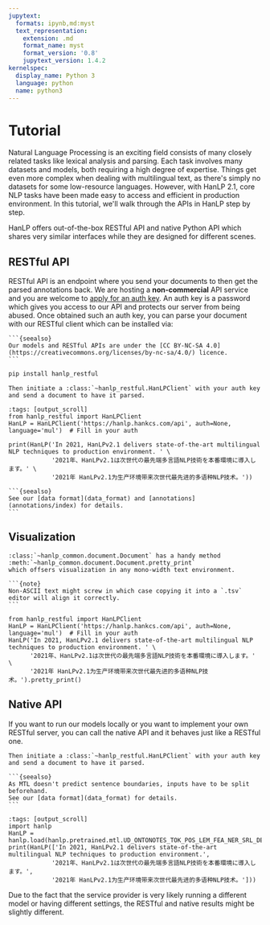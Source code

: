 ```yaml
---
jupytext:
  formats: ipynb,md:myst
  text_representation:
    extension: .md
    format_name: myst
    format_version: '0.8'
    jupytext_version: 1.4.2
kernelspec:
  display_name: Python 3
  language: python
  name: python3
---
```


# Tutorial

Natural Language Processing is an exciting field consists of many closely related tasks like lexical analysis 
and parsing. Each task involves many datasets and models, both requiring a high degree of expertise. 
Things get even more complex when dealing with multilingual text, as there's simply no datasets for some 
low-resource languages. However, with HanLP 2.1, core NLP tasks have been made easy to access and efficient in 
production environment. In this tutorial, we'll walk through the APIs in HanLP step by step. 

HanLP offers out-of-the-box RESTful API and native Python API which shares very similar interfaces 
while they are designed for different scenes.

## RESTful API

RESTful API is an endpoint where you send your documents to then get the parsed annotations back. 
We are hosting a **non-commercial** API service and you are welcome to [apply for an auth key](https://bbs.hankcs.com/t/apply-for-free-hanlp-restful-apis/3178). 
An auth key is a password which gives you access to our API and protects our server from being abused. 
Once obtained such an auth key, you can parse your document with our RESTful client which can be installed via:

````{margin} **NonCommercial**
```{seealso}
Our models and RESTful APIs are under the [CC BY-NC-SA 4.0](https://creativecommons.org/licenses/by-nc-sa/4.0/) licence.
```
````

```bash
pip install hanlp_restful
```

```{eval-rst}
Then initiate a :class:`~hanlp_restful.HanLPClient` with your auth key and send a document to have it parsed.
```

```{code-cell} ipython3
:tags: [output_scroll]
from hanlp_restful import HanLPClient
HanLP = HanLPClient('https://hanlp.hankcs.com/api', auth=None, language='mul')  # Fill in your auth

print(HanLP('In 2021, HanLPv2.1 delivers state-of-the-art multilingual NLP techniques to production environment. ' \
            '2021年、HanLPv2.1は次世代の最先端多言語NLP技術を本番環境に導入します。' \
            '2021年 HanLPv2.1为生产环境带来次世代最先进的多语种NLP技术。'))
```
````{margin} **But what does these annotations mean?**
```{seealso}
See our [data format](data_format) and [annotations](annotations/index) for details.
```
````


## Visualization

```{eval-rst}
:class:`~hanlp_common.document.Document` has a handy method :meth:`~hanlp_common.document.Document.pretty_print` 
which offsers visualization in any mono-width text environment. 
```

````{margin} **Non-ASCII**
```{note}
Non-ASCII text might screw in which case copying it into a `.tsv` editor will align it correctly.
```
````

```{code-cell} ipython3
from hanlp_restful import HanLPClient
HanLP = HanLPClient('https://hanlp.hankcs.com/api', auth=None, language='mul')  # Fill in your auth
HanLP('In 2021, HanLPv2.1 delivers state-of-the-art multilingual NLP techniques to production environment. ' \
      '2021年、HanLPv2.1は次世代の最先端多言語NLP技術を本番環境に導入します。' \
      '2021年 HanLPv2.1为生产环境带来次世代最先进的多语种NLP技术。').pretty_print()
```

## Native API

If you want to run our models locally or you want to implement your own RESTful server, you can call the native API
and it behaves just like a RESTful one.

```{eval-rst}
Then initiate a :class:`~hanlp_restful.HanLPClient` with your auth key and send a document to have it parsed.
```
````{margin} **Sentences Required**
```{seealso}
As MTL doesn't predict sentence boundaries, inputs have to be split beforehand. 
See our [data format](data_format) for details.
```
````

```{code-cell} ipython3
:tags: [output_scroll]
import hanlp
HanLP = hanlp.load(hanlp.pretrained.mtl.UD_ONTONOTES_TOK_POS_LEM_FEA_NER_SRL_DEP_SDP_CON_MT5_BASE)
print(HanLP(['In 2021, HanLPv2.1 delivers state-of-the-art multilingual NLP techniques to production environment.',
            '2021年、HanLPv2.1は次世代の最先端多言語NLP技術を本番環境に導入します。',
            '2021年 HanLPv2.1为生产环境带来次世代最先进的多语种NLP技术。']))
```

Due to the fact that the service provider is very likely running a different model or having different settings, the
RESTful and native results might be slightly different.